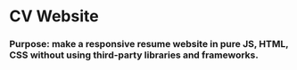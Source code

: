 # CV Website
### Purpose: make a responsive resume website in pure JS, HTML, CSS without using third-party libraries and frameworks.
